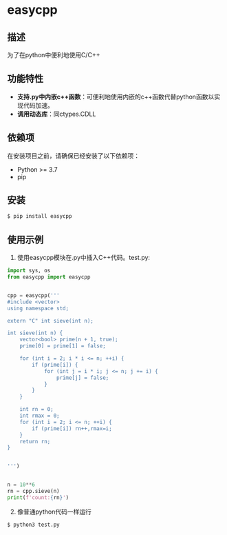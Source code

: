 # easycpp

## 描述

为了在python中便利地使用C/C++

## 功能特性

- **支持.py中内嵌c++函数**：可便利地使用内嵌的c++函数代替python函数以实现代码加速。
- **调用动态库**：同ctypes.CDLL

## 依赖项

在安装项目之前，请确保已经安装了以下依赖项：

- Python >= 3.7
- pip

## 安装

```bash
$ pip install easycpp
```

## 使用示例

1. 使用easycpp模块在.py中插入C++代码。test.py:

```python
import sys, os
from easycpp import easycpp


cpp = easycpp('''
#include <vector>
using namespace std;

extern "C" int sieve(int n);

int sieve(int n) {
    vector<bool> prime(n + 1, true);
    prime[0] = prime[1] = false;

    for (int i = 2; i * i <= n; ++i) {
        if (prime[i]) {
            for (int j = i * i; j <= n; j += i) {
                prime[j] = false;
            }
        }
    }

    int rn = 0;
    int rmax = 0;
    for (int i = 2; i <= n; ++i) {
        if (prime[i]) rn++,rmax=i;
    }
    return rn;
}


''')


n = 10**6
rn = cpp.sieve(n)
print(f'count:{rn}')
```

2. 像普通python代码一样运行

```bash
$ python3 test.py
```
